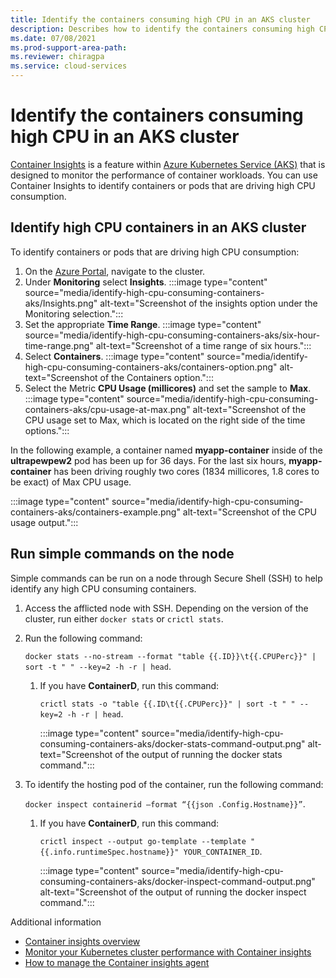 ```yaml
---
title: Identify the containers consuming high CPU in an AKS cluster
description: Describes how to identify the containers consuming high CPU in an AKS cluster
ms.date: 07/08/2021
ms.prod-support-area-path: 
ms.reviewer: chiragpa
ms.service: cloud-services
---
```

# Identify the containers consuming high CPU in an AKS cluster

[Container Insights](/azure/azure-monitor/containers/container-insights-overview) is a feature within [Azure Kubernetes Service (AKS)](/azure/aks/intro-kubernetes) that is designed to monitor the performance of container workloads. You can use Container Insights to identify containers or pods that are driving high CPU consumption.

## Identify high CPU containers in an AKS cluster

To identify containers or pods that are driving high CPU consumption:

1. On the [Azure Portal](https://portal.azure.com), navigate to the cluster.
1. Under **Monitoring** select **Insights**.
   :::image type="content" source="media/identify-high-cpu-consuming-containers-aks/Insights.png" alt-text="Screenshot of the insights option under the Monitoring selection.":::
1. Set the appropriate **Time Range**.
   :::image type="content" source="media/identify-high-cpu-consuming-containers-aks/six-hour-time-range.png" alt-text="Screenshot of a time range of six hours.":::
1. Select **Containers**.
   :::image type="content" source="media/identify-high-cpu-consuming-containers-aks/containers-option.png" alt-text="Screenshot of the Containers option.":::
1. Select the Metric **CPU Usage (millicores)**  and set the sample to **Max**.
   :::image type="content" source="media/identify-high-cpu-consuming-containers-aks/cpu-usage-at-max.png" alt-text="Screenshot of the CPU usage set to Max, which is located on the right side of the time options.":::

In the following example, a container named **myapp-container** inside of the **ultrapewpew2** pod has been up for 36 days. For the last six hours, **myapp-container** has been driving roughly two cores (1834 millicores, 1.8 cores to be exact) of Max CPU usage.

:::image type="content" source="media/identify-high-cpu-consuming-containers-aks/containers-example.png" alt-text="Screenshot of the CPU usage output.":::

## Run simple commands on the node

Simple commands can be run on a node through Secure Shell (SSH) to help identify any high CPU consuming containers.

1. Access the afflicted node with SSH. Depending on the version of the cluster, run either `docker stats` or `crictl stats`.

1. Run the following command:

   `docker stats --no-stream --format "table {{.ID}}\t{{.CPUPerc}}" | sort -t " " --key=2 -h -r | head`.

   1. If you have **ContainerD**, run this command:

      `crictl stats -o "table {{.ID\t{{.CPUPerc}}" | sort -t " " --key=2 -h -r | head`.

      :::image type="content" source="media/identify-high-cpu-consuming-containers-aks/docker-stats-command-output.png" alt-text="Screenshot of the output of running the docker stats command.":::

1. To identify the hosting pod of the container, run the following command:

   `docker inspect containerid –format “{{json .Config.Hostname}}”`.

   1. If you have **ContainerD**, run this command:

      `crictl inspect --output go-template --template "{{.info.runtimeSpec.hostname}}" YOUR_CONTAINER_ID`.

      :::image type="content" source="media/identify-high-cpu-consuming-containers-aks/docker-inspect-command-output.png" alt-text="Screenshot of the output of running the docker inspect command.":::

Additional information

- [Container insights overview](/azure/azure-monitor/containers/container-insights-overview)
- [Monitor your Kubernetes cluster performance with Container insights](/azure/azure-monitor/containers/container-insights-analyze)
- [How to manage the Container insights agent](/azure/azure-monitor/containers/container-insights-manage-agent)
